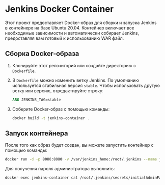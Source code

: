 # Jenkins Docker Container

Этот проект предоставляет Docker-образ для сборки и запуска Jenkins в контейнере на базе Ubuntu 20.04. Контейнер включает все необходимые зависимости и автоматически собирает Jenkins, предоставляя вам готовый к использованию WAR файл.

## Сборка Docker-образа

1. Клонируйте этот репозиторий или создайте директорию с `Dockerfile`.

2. В `Dockerfile` можно изменить ветку Jenkins. По умолчанию используется стабильная версия `stable`. Чтобы использовать другую ветку или версию, отредактируйте строку:

    ```dockerfile
    ARG JENKINS_TAG=stable
   ```
3. Соберите Docker-образ с помощью команды:

    ```bash
    docker build -t jenkins-container .
    ```


## Запуск контейнера

После того как образ будет создан, вы можете запустить контейнер с помощью команды:

```bash
docker run -d -p 8080:8080 -v /var/jenkins_home:/root/.jenkins --name jenkins-container jenkins-container
```

Для получения пароля администратора выполнить:

```bash
docker exec jenkins-container cat /root/.jenkins/secrets/initialAdminPassword
```